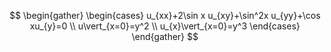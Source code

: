 ﻿

$$
\begin{gather} \begin{cases} u_{xx}+2\sin x u_{xy}+\sin^2x u_{yy}+\cos xu_{y}=0  \\  u\vert_{x=0}=y^2  \\  u_{x}\vert_{x=0}=y^3 \end{cases} \end{gather}
$$

